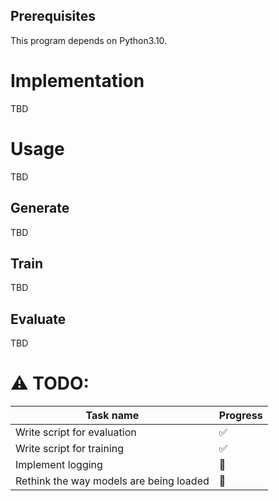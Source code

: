 ## Prerequisites
This program depends on Python3.10.

# Implementation
TBD
# Usage
TBD
## Generate
TBD
## Train
TBD
## Evaluate
TBD
# :warning: TODO:
Task name | Progress |
----------|----------|
Write script for evaluation|:white_check_mark:|
Write script for training|:white_check_mark:|
Implement logging|:white_square_button:|
Rethink the way models are being loaded|:white_square_button:|